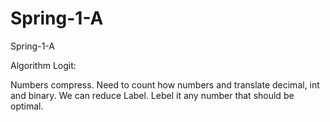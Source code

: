 # Spring-1-A
Spring-1-A

Algorithm Logit: 

Numbers compress. Need to count how numbers and translate decimal, int and binary. We can reduce Label. Lebel it any number that should be optimal.  
